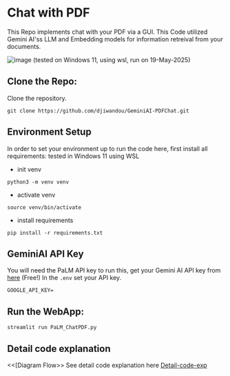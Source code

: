 # Chat with PDF 
This Repo implements chat with your PDF via a GUI. This Code utilized Gemini AI'ss LLM and Embedding models for information retreival from your documents. 


![image](https://github.com/user-attachments/assets/ccb29357-5cf9-4f3f-84cb-29bc0e4354aa)
(tested on Windows 11, using wsl, run on 19-May-2025)


## Clone the Repo:
Clone the repository. 
```shell
git clone https://github.com/djiwandou/GeminiAI-PDFChat.git
```

## Environment Setup
In order to set your environment up to run the code here, first install all requirements:
tested in Windows 11 using WSL
* init venv
```shell
python3 -m venv venv
```

* activate venv
```shell
source venv/bin/activate
```

* install requirements 
```shell
pip install -r requirements.txt
```

## GeminiAI API Key 

You will need the PaLM API key to run this, get your Gemini AI API key from [here](https://aistudio.google.com/apikey) (Free!)
In the `.env` set your API key. 

```shell
GOOGLE_API_KEY=
```

## Run the WebApp:

```shell
streamlit run PaLM_ChatPDF.py
```

## Detail code explanation
<<[Diagram Flow>>
See detail code explanation here [Detail-code-exp](Detail-code-exp.md)
